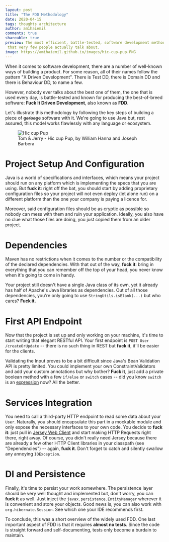 ```yaml
---
layout: post
title: "The FDD Methodology"
date: 2020-04-15
tags: thoughts architecture
author: amihaiemil
comments: true
shareable: true
preview: The most efficient, battle-tested, software development methodology
 that very few people actually talk about.
image: https://amihaiemil.github.io/images/hic-cup-pup.PNG
---
```


When it comes to software development, there are a number of well-known ways of
building a product. For some reason, all of their names follow the pattern "X Driven Development".
There is Test DD, there is Domain DD and there is Behaviour DD, to name a few.

However, nobody ever talks about the best one of them, the one that is used every day,
is battle-tested and known for producing the best-of-breed software: **Fuck It Driven Development**, also known as **FDD**.

Let's illustrate this methodology by following the key steps of building a piece of <strike>garbage</strike> software with it. We're going to use Java but, rest assured, this model works flawlessly with any language or ecosystem.

<figure class="articleimg">
 <img src="{{page.image}}" alt="Hic cup Pup">
 <figcaption>
 Tom & Jerry - Hic cup Pup, by  William Hanna and Joseph Barbera
 </figcaption>
</figure>

# Project Setup And Configuration

Java is a world of specifications and interfaces, which means your project should run on any
platform which is implementing the specs that you are using. But **fuck it**: right off the bat,
you should start by adding proprietary configuration files so your project will
not even deploy (let alone run) on a different platform than the one your company is paying a licence for.

Moreover, said configuration files should be as cryptic as possible so nobody can mess with them and ruin your application. Ideally, you also have no clue what those files are doing, you just copied them from an older project.

# Dependencies

Maven has no restrictions when it comes to the number or the compatibility of the declared dependencies. With that out of the way, **fuck it**: bring in everything that you can remember
off the top of your head, you never know when it's going to come in handy.

Your project still doesn't have a single Java class of its own, yet it already has half of Apache's Java libraries as dependencies. Out of all those dependencies, you're only going to use ``StringUtils.isBlank(...)`` but who cares? **Fuck it.**

# First API Endpoint

Now that the project is set up and only working on your machine, it's time to start writing that
elegant RESTful API. Your first endpoint is ``POST User /createOrUpdate`` -- there is no such thing in REST but **fuck it**, it'll be easier for the clients.

Validating the Input proves to be a bit difficult since Java's Bean Validation API is pretty limited. You could implement your own ConstraintValidators and add your custom annotations but why bother? **Fuck it**, just add a private boolean method with a few ``if/else`` or ``switch`` cases -- did you know ``switch`` is an [expression](https://blog.codefx.org/java/switch-expressions/) now? All the better.

# Services Integration

You need to call a third-party HTTP endpoint to read some data about your ``User``. Naturally,
you should encapsulate this part in a mockable module and only expose the necessary interfaces to your own code. You decide to **fuck it**: just pull in [Jersey Web Client](https://eclipse-ee4j.github.io/jersey.github.io/documentation/latest/client.html) and start making HTTP Requests right there, right away. Of course, you didn't really need Jersey because there are already a few other HTTP Client libraries in your classpath (see "Dependencies") -- again, **fuck it**. Don't forget to catch and silently swallow any annoying ``IOException``.

# DI and Persistence

Finally, it's time to persist your work somewhere. The persistence layer should be very well thought and implemented but, don't worry, you can **fuck it** as well. Just inject the ``javax.persistence.EntityManager`` wherever it is convenient and store your objects. Good news is, you can also work with ``org.hibernate.Session``. See which one your IDE recommends first.

To conclude, this was a short overview of the widely used FDD. One last important aspect of FDD
is that it requires **almost no tests**. Since the code is straight forward and self-documenting, tests only become a burdain to maintain.
